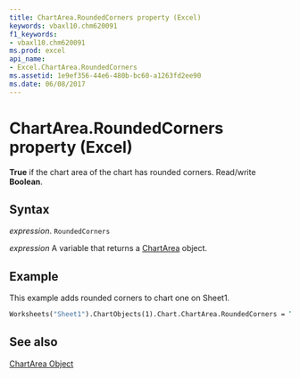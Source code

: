 ```yaml
---
title: ChartArea.RoundedCorners property (Excel)
keywords: vbaxl10.chm620091
f1_keywords:
- vbaxl10.chm620091
ms.prod: excel
api_name:
- Excel.ChartArea.RoundedCorners
ms.assetid: 1e9ef356-44e6-480b-bc60-a1263fd2ee90
ms.date: 06/08/2017
---
```



# ChartArea.RoundedCorners property (Excel)

 **True** if the chart area of the chart has rounded corners. Read/write **Boolean**.


## Syntax

_expression_. `RoundedCorners`

_expression_ A variable that returns a [ChartArea](Excel.ChartArea-graph-property.md) object.


## Example

This example adds rounded corners to chart one on Sheet1.


```vb
Worksheets("Sheet1").ChartObjects(1).Chart.ChartArea.RoundedCorners = True
```


## See also


[ChartArea Object](Excel.ChartArea(object).md)

